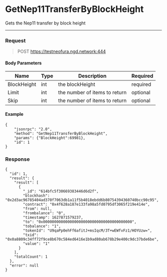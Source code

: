 # GetNep11TransferByBlockHeight
Gets the Nep11 transfer by block height
<hr>

### Request

> POST https://testneofura.ngd.network:444

#### Body Parameters

|    Name    | Type | Description | Required |
| ---------- | --- |    ------    | ----|
| BlockHeight    | int|  the blockHeight| required|
| Limit    | int|  the number of items to return| optional|
| Skip    | int|  the number of items to return| optional |


#### Example
```
{  
    "jsonrpc": "2.0",
    "method": "GetNep11TransferByBlockHeight",
    "params": {"BlockHeight":69981},
    "id": 1
}
```
### Response
```json5
{
  "id": 1,
  "result": {
    "result": [
      {
        "_id": "614bfc5f30669383446d6d2f",
        "blockhash": "0x2d3ac96785404ad370f7063db1a11f5b4018ebdd6b80754394360740bcc90c95",
        "contract": "0x4f628a187e133fa98a5fd0795df3065f219e414e",
        "from": null,
        "frombalance": "0",
        "timestamp": 1627871579237,
        "to": "0x0000000000000000000000000000000000000000",
        "tobalance": "1",
        "tokenId": "U9qaPp0ehFf6afitJ+msIqcM/3T+wEWfvFz1/HOYUzw=",
        "txid": "0x0a8809c34ff72f9ce8b670c584ed6416e1b9ad80ab678b29e400c9dc37bde6be",
        "value": "1"
      }
    ],
    "totalCount": 1
  },
  "error": null
}
```
